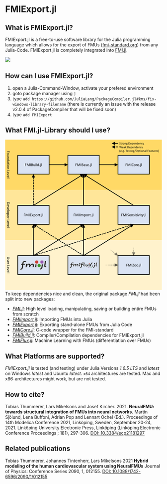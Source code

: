 # FMIExport.jl

## What is FMIExport.jl?
FMIExport.jl is a free-to-use software library for the Julia programming language which allows for the export of FMUs ([fmi-standard.org](http://fmi-standard.org/)) from any Julia-Code. FMIExport.jl is completely integrated into [FMI.jl](https://github.com/ThummeTo/FMI.jl).

[![](https://github.com/ThummeTo/FMIExport.jl/actions/workflows/Test.yml/badge.svg)]() 

## How can I use FMIExport.jl?
1. open a Julia-Command-Window, activate your prefered environment
1. goto package manager using ```]```
1. type ```add https://github.com/JuliaLang/PackageCompiler.jl#kms/fix-windows-library-filename``` (there is currently an issue with the release v2.0.4 of PackageCompiler that will be fixed soon)
1. type ```add FMIExport```

## What FMI.jl-Library should I use?
![FMI.jl Family](https://github.com/ThummeTo/FMI.jl/blob/main/docs/src/assets/FMI_JL_family.png "FMI.jl Family")
To keep dependencies nice and clean, the original package *FMI.jl* had been split into new packages:
- [*FMI.jl*](https://github.com/ThummeTo/FMI.jl): High level loading, manipulating, saving or building entire FMUs from scratch
- [*FMIImport.jl*](https://github.com/ThummeTo/FMIImport.jl): Importing FMUs into Julia
- [*FMIExport.jl*](https://github.com/ThummeTo/FMIExport.jl): Exporting stand-alone FMUs from Julia Code
- [*FMICore.jl*](https://github.com/ThummeTo/FMICore.jl): C-code wrapper for the FMI-standard
- [*FMIBuild.jl*](https://github.com/ThummeTo/FMIBuild.jl): Compiler/Compilation dependencies for FMIExport.jl
- [*FMIFlux.jl*](https://github.com/ThummeTo/FMIFlux.jl): Machine Learning with FMUs (differentiation over FMUs)

## What Platforms are supported?
*FMIExport.jl* is tested (and testing) under Julia Versions *1.6.5 LTS* and *latest* on Windows *latest* and Ubuntu *latest*. `x64` architectures are tested. Mac and x86-architectures might work, but are not tested.

## How to cite?
Tobias Thummerer, Lars Mikelsons and Josef Kircher. 2021. **NeuralFMU: towards structural integration of FMUs into neural networks.** Martin Sjölund, Lena Buffoni, Adrian Pop and Lennart Ochel (Ed.). Proceedings of 14th Modelica Conference 2021, Linköping, Sweden, September 20-24, 2021. Linköping University Electronic Press, Linköping (Linköping Electronic Conference Proceedings ; 181), 297-306. [DOI: 10.3384/ecp21181297](https://doi.org/10.3384/ecp21181297)

## Related publications
Tobias Thummerer, Johannes Tintenherr, Lars Mikelsons 2021 **Hybrid modeling of the human cardiovascular system using NeuralFMUs** Journal of Physics: Conference Series 2090, 1, 012155. [DOI: 10.1088/1742-6596/2090/1/012155](https://doi.org/10.1088/1742-6596/2090/1/012155)
